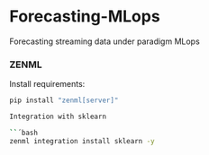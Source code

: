 # Forecasting-MLops
Forecasting streaming data under paradigm MLops

### ZENML
Install requirements:

```bash
pip install "zenml[server]" 

Integration with sklearn

``´bash
zenml integration install sklearn -y
